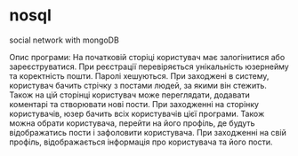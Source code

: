 # nosql
social network with mongoDB

Опис програми: На початковій сторіці користувач має залогінитися або зареєструватися. При реєстрації перевіряється унікальність юзернейму та коректність пошти. Паролі хешуються. При заходжені в систему, користувач бачить стрічку з постами людей, за якими він стежить. Також на цій сторінці користувач може переглядати, додавати коментарі та створювати нові пости. При заходженні на сторінку користувачів, юзер бачить всіх користувачів цієї програми. Також можна обрати користувача, перейти на його профіль, де будуть відображатись пости і зафоловити користувача. При заходженні на свій профіль, відображається інформація про користувача та його пости.
